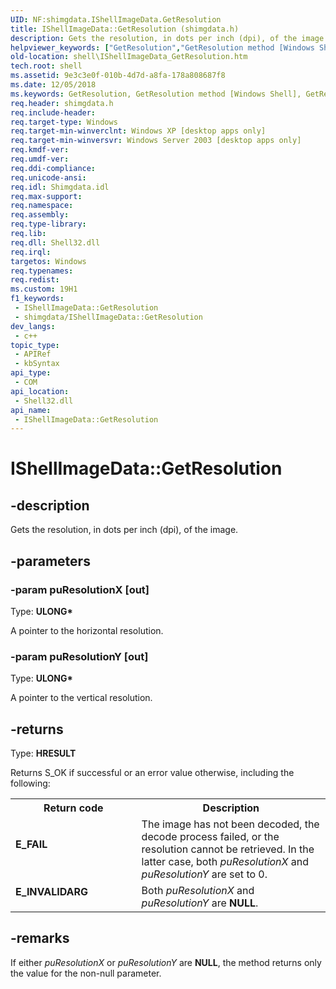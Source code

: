 ```yaml
---
UID: NF:shimgdata.IShellImageData.GetResolution
title: IShellImageData::GetResolution (shimgdata.h)
description: Gets the resolution, in dots per inch (dpi), of the image.
helpviewer_keywords: ["GetResolution","GetResolution method [Windows Shell]","GetResolution method [Windows Shell]","IShellImageData interface","IShellImageData interface [Windows Shell]","GetResolution method","IShellImageData.GetResolution","IShellImageData::GetResolution","_shell_IShellImageData_GetResolution","shell.IShellImageData_GetResolution","shimgdata/IShellImageData::GetResolution"]
old-location: shell\IShellImageData_GetResolution.htm
tech.root: shell
ms.assetid: 9e3c3e0f-010b-4d7d-a8fa-178a808687f8
ms.date: 12/05/2018
ms.keywords: GetResolution, GetResolution method [Windows Shell], GetResolution method [Windows Shell],IShellImageData interface, IShellImageData interface [Windows Shell],GetResolution method, IShellImageData.GetResolution, IShellImageData::GetResolution, _shell_IShellImageData_GetResolution, shell.IShellImageData_GetResolution, shimgdata/IShellImageData::GetResolution
req.header: shimgdata.h
req.include-header: 
req.target-type: Windows
req.target-min-winverclnt: Windows XP [desktop apps only]
req.target-min-winversvr: Windows Server 2003 [desktop apps only]
req.kmdf-ver: 
req.umdf-ver: 
req.ddi-compliance: 
req.unicode-ansi: 
req.idl: Shimgdata.idl
req.max-support: 
req.namespace: 
req.assembly: 
req.type-library: 
req.lib: 
req.dll: Shell32.dll
req.irql: 
targetos: Windows
req.typenames: 
req.redist: 
ms.custom: 19H1
f1_keywords:
 - IShellImageData::GetResolution
 - shimgdata/IShellImageData::GetResolution
dev_langs:
 - c++
topic_type:
 - APIRef
 - kbSyntax
api_type:
 - COM
api_location:
 - Shell32.dll
api_name:
 - IShellImageData::GetResolution
---
```


# IShellImageData::GetResolution


## -description

Gets the resolution, in dots per inch (dpi), of the image.

## -parameters

### -param puResolutionX [out]

Type: <b>ULONG*</b>

A pointer to the horizontal resolution.

### -param puResolutionY [out]

Type: <b>ULONG*</b>

A pointer to the vertical resolution.

## -returns

Type: <b>HRESULT</b>

Returns S_OK if successful or an error value otherwise, including the following:

<table>
<tr>
<th>Return code</th>
<th>Description</th>
</tr>
<tr>
<td width="40%">
<dl>
<dt><b>E_FAIL</b></dt>
</dl>
</td>
<td width="60%">
The image has not been decoded, the decode process failed, or the resolution cannot be retrieved. In the latter case, both <i>puResolutionX</i> and <i>puResolutionY</i> are set to 0.

</td>
</tr>
<tr>
<td width="40%">
<dl>
<dt><b>E_INVALIDARG</b></dt>
</dl>
</td>
<td width="60%">
Both <i>puResolutionX</i> and <i>puResolutionY</i> are <b>NULL</b>.

</td>
</tr>
</table>

## -remarks

If either <i>puResolutionX</i> or <i>puResolutionY</i> are <b>NULL</b>, the method returns only the value for the non-null parameter.

